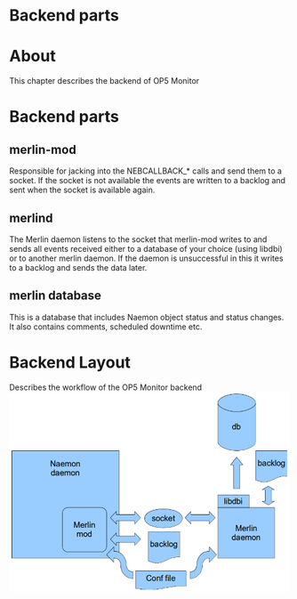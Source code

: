 # Backend parts

# About

This chapter describes the backend of OP5 Monitor

# Backend parts

## merlin-mod

Responsible for jacking into the NEBCALLBACK\_\* calls and send them to a socket. If the socket is not available the events are written to a backlog and sent when the socket is available again.

## merlind

The Merlin daemon listens to the socket that merlin-mod writes to and sends all events received either to a database of your choice (using libdbi) or to another merlin daemon. If the daemon is unsuccessful in this it writes to a backlog and sends the data later.

## merlin database

This is a database that includes Naemon object status and status changes. It also contains comments, scheduled downtime etc.

# Backend Layout

Describes the workflow of the OP5 Monitor backend
![](attachments/16482361/16679179.png)
